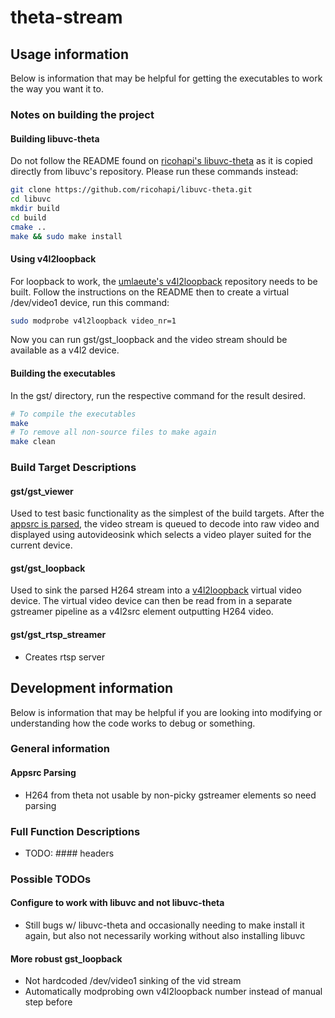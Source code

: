# theta-stream

## Usage information

Below is information that may be helpful for getting the executables to work the way you want it to.

### Notes on building the project

#### Building libuvc-theta

Do not follow the README found on [ricohapi's libuvc-theta][1] as it is copied directly from libuvc's
repository. Please run these commands instead:

```bash
git clone https://github.com/ricohapi/libuvc-theta.git
cd libuvc
mkdir build
cd build
cmake ..
make && sudo make install
```

#### Using v4l2loopback

For loopback to work, the [umlaeute's v4l2loopback][2] repository needs to be built. Follow the
instructions on the README then to create a virtual /dev/video1 device, run this command:

```bash
sudo modprobe v4l2loopback video_nr=1
```

Now you can run gst/gst_loopback and the video stream should be available as a v4l2 device.

#### Building the executables

In the gst/ directory, run the respective command for the result desired.

```bash
# To compile the executables
make
# To remove all non-source files to make again
make clean
```

### Build Target Descriptions

#### gst/gst_viewer

Used to test basic functionality as the simplest of the build targets. After the
[appsrc is parsed](#appsrc-parsing), the video stream is queued to decode into raw video and
displayed using autovideosink which selects a video player suited for the current device.

#### gst/gst_loopback

Used to sink the parsed H264 stream into a [v4l2loopback](#using-v4l2loopback) virtual video device.
The virtual video device can then be read from in a separate gstreamer pipeline as a v4l2src element
outputting H264 video.

#### gst/gst_rtsp_streamer

- Creates rtsp server

## Development information

Below is information that may be helpful if you are looking into modifying or understanding how the
code works to debug or something.

### General information

#### Appsrc Parsing

- H264 from theta not usable by non-picky gstreamer elements so need parsing

### Full Function Descriptions

- TODO: #### headers

### Possible TODOs

#### Configure to work with libuvc and not libuvc-theta

- Still bugs w/ libuvc-theta and occasionally needing to make install it again, but also not necessarily working without also installing libuvc

#### More robust gst_loopback

- Not hardcoded /dev/video1 sinking of the vid stream
- Automatically modprobing own v4l2loopback number instead of manual step before

[1]: <https://github.com/ricohapi/libuvc-theta> "ricohapi's libuvc-theta"
[2]: <https://github.com/umlaeute/v4l2loopback> "umlaeute's v4l2loopback"
